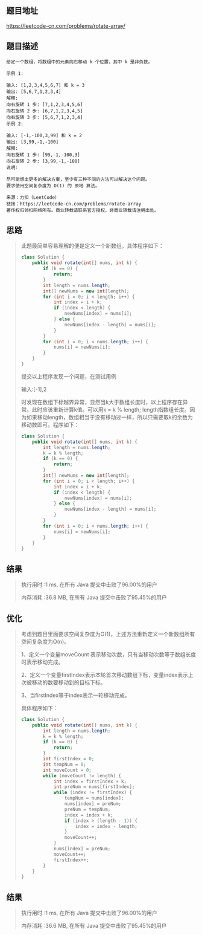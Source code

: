
## 题目地址
https://leetcode-cn.com/problems/rotate-array/

## 题目描述
```
给定一个数组，将数组中的元素向右移动 k 个位置，其中 k 是非负数。

示例 1:

输入: [1,2,3,4,5,6,7] 和 k = 3
输出: [5,6,7,1,2,3,4]
解释:
向右旋转 1 步: [7,1,2,3,4,5,6]
向右旋转 2 步: [6,7,1,2,3,4,5]
向右旋转 3 步: [5,6,7,1,2,3,4]
示例 2:

输入: [-1,-100,3,99] 和 k = 2
输出: [3,99,-1,-100]
解释: 
向右旋转 1 步: [99,-1,-100,3]
向右旋转 2 步: [3,99,-1,-100]
说明:

尽可能想出更多的解决方案，至少有三种不同的方法可以解决这个问题。
要求使用空间复杂度为 O(1) 的 原地 算法。

来源：力扣（LeetCode）
链接：https://leetcode-cn.com/problems/rotate-array
著作权归领扣网络所有。商业转载请联系官方授权，非商业转载请注明出处。
```

## 思路

>   此题最简单容易理解的便是定义一个新数组。具体程序如下：
>
>   ```java
>   class Solution {
>       public void rotate(int[] nums, int k) {
>           if (k == 0) {
>               return;
>           }
>           int length = nums.length;
>           int[] newNums = new int[length];
>           for (int i = 0; i < length; i++) {
>               int index = i + k;
>               if (index < length) {
>                   newNums[index] = nums[i];
>               } else {
>                   newNums[index - length] = nums[i];
>               }
>           }
>           for (int i = 0; i < nums.length; i++) {
>               nums[i] = newNums[i];
>           }
>       }
>   }
>   ```
>
>   提交以上程序发现一个问题，在测试用例
>
>   输入:[-1],2
>
>   时发现在数组下标越界异常，显然当k大于数组长度时，以上程序存在异常。此时应该重新计算k值。可以用k = k % length;  length指数组长度。因为如果移动length，数组相当于没有移动过一样，所以只需要取k的余数为移动数即可。程序如下：
>
>   ```java
>   class Solution {
>       public void rotate(int[] nums, int k) {
>           int length = nums.length;
>           k = k % length;
>           if (k == 0) {
>               return;
>           }
>           int[] newNums = new int[length];
>           for (int i = 0; i < length; i++) {
>               int index = i + k;
>               if (index < length) {
>                   newNums[index] = nums[i];
>               } else {
>                   newNums[index - length] = nums[i];
>               }
>           }
>           for (int i = 0; i < nums.length; i++) {
>               nums[i] = newNums[i];
>           }
>       }
>   }
>   ```
>
>   

## 结果

> 执行用时 :1 ms, 在所有 Java 提交中击败了96.00%的用户
>
> 内存消耗 :36.8 MB, 在所有 Java 提交中击败了95.45%的用户

## 优化

> 考虑到题目里面要求空间复杂度为O(1)，上述方法重新定义一个新数组所有空间复杂度为O(n)。
>
> 1、定义一个变量moveCount 表示移动次数，只有当移动次数等于数组长度时表示移动完成。
>
> 2、定义一个变量firstIndex表示本轮首次移动数组下标，变量index表示上次被移动的数要移动到的目标下标。
>
> 3、当firstIndex等于index表示一轮移动完成。
>
> 具体程序如下：
>
> ```java
> class Solution {
>     public void rotate(int[] nums, int k) {
>         int length = nums.length;
>         k = k % length;
>         if (k == 0) {
>             return;
>         }
>         int firstIndex = 0;
>         int tempNum = 0;
>         int moveCount = 0;
>         while (moveCount != length) {
>             int index = firstIndex + k;
>             int preNum = nums[firstIndex];
>             while (index != firstIndex) {
>                 tempNum = nums[index];
>                 nums[index] = preNum;
>                 preNum = tempNum;
>                 index = index + k;
>                 if (index > (length - 1)) {
>                     index = index - length;
>                 }
>                 moveCount++;
>             }
>             nums[index] = preNum;
>             moveCount++;
>             firstIndex++;
>         }
>     }
> }
> ```

## 结果

> 执行用时 :1 ms, 在所有 Java 提交中击败了96.00%的用户
>
> 内存消耗 :36.6 MB, 在所有 Java 提交中击败了95.45%的用户
